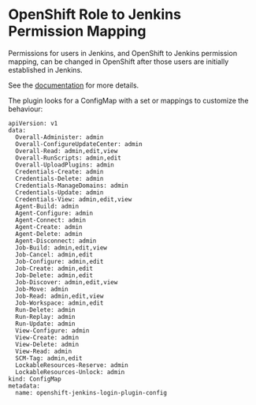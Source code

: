 # OpenShift Role to Jenkins Permission Mapping

Permissions for users in Jenkins, and OpenShift to Jenkins permission mapping, can be changed in OpenShift after those users are initially established in Jenkins.

See the [documentation](https://github.com/openshift/jenkins-openshift-login-plugin) for more details.

The plugin looks for a ConfigMap with a set or mappings to customize the behaviour:

    apiVersion: v1
    data:
      Overall-Administer: admin
      Overall-ConfigureUpdateCenter: admin
      Overall-Read: admin,edit,view
      Overall-RunScripts: admin,edit
      Overall-UploadPlugins: admin
      Credentials-Create: admin
      Credentials-Delete: admin
      Credentials-ManageDomains: admin
      Credentials-Update: admin
      Credentials-View: admin,edit,view
      Agent-Build: admin
      Agent-Configure: admin
      Agent-Connect: admin
      Agent-Create: admin
      Agent-Delete: admin
      Agent-Disconnect: admin
      Job-Build: admin,edit,view
      Job-Cancel: admin,edit
      Job-Configure: admin,edit
      Job-Create: admin,edit
      Job-Delete: admin,edit
      Job-Discover: admin,edit,view
      Job-Move: admin
      Job-Read: admin,edit,view
      Job-Workspace: admin,edit
      Run-Delete: admin
      Run-Replay: admin
      Run-Update: admin
      View-Configure: admin
      View-Create: admin
      View-Delete: admin
      View-Read: admin
      SCM-Tag: admin,edit
      LockableResources-Reserve: admin
      LockableResources-Unlock: admin
    kind: ConfigMap
    metadata:
      name: openshift-jenkins-login-plugin-config


